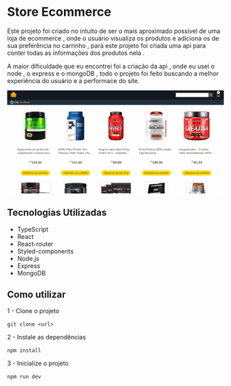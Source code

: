 # Store Ecommerce

Este projeto foi criado no intuito de ser o mais aproximado possível de uma loja de ecommerce , onde o usuário visualiza os produtos e adiciona os de sua preferência no carrinho , para este projeto foi criada uma api para conter todas as informações dos produtos nela .

A maior dificuldade que eu encontrei foi a criação da api , onde eu usei o node , o express e o mongoDB , todo o projeto foi feito buscando a melhor experiência do usuário e a performace do site.

[
   <img src="./store.gif"/>
](https://store-interface.vercel.app)

## Tecnologias Utilizadas
- TypeScript 
- React 
- React-router 
- Styled-components 
- Node.js 
- Express
- MongoDB

## Como utilizar
1 - Clone o projeto
```
git clone <url>
```
2 - Instale as dependências 
```
npm install
```
3 - Inicialize o projeto
```
npm run dev
```
